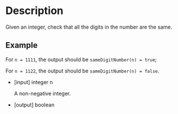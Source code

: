 # Description
Given an integer, check that all the digits in the number are the same.

## Example
For `n = 1111`, the output should be `sameDigitNumber(n) = true`;

For `n = 1122`, the output should be `sameDigitNumber(n) = false`.
- [input] integer n

  A non-negative integer.

- [output] boolean

